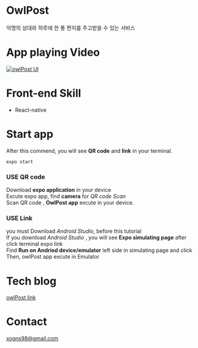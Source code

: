 # OwlPost

익명의 상대와 하루에 한 통 편지를 주고받을 수 있는 서비스

# App playing Video

[![owlPost UI](http://img.youtube.com/vi/MPXAfuchWSQ/0.jpg)](https://youtu.be/MPXAfuchWSQ?t=0s)

# Front-end Skill

- React-native

# Start app

After this commend, you will see **QR code** and **link** in your terminal.

```
expo start
```

### USE QR code

Download **expo application** in your device  
Excute expo app, find **camera** for _QR code Scan_  
Scan QR code , **OwlPost app** excute in your device.

### USE Link

you must Download _Android Studio_, before this tutorial  
If you download _Android Studio_ , you will see **Expo simulating page** after click terminal expo link  
Find **Run on Andriod device/emulator** left side in simulating page and click  
Then, owlPost app excute in Emulator

# Tech blog

[owlPost link](https://miticoncrete.tistory.com/35)

# Contact

xogns98@gmail.com
